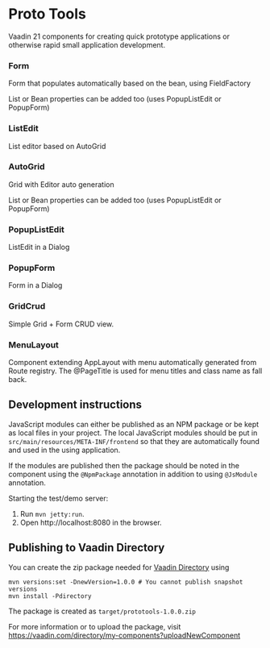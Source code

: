 # Proto Tools

Vaadin 21 components for creating quick prototype applications or otherwise 
rapid small application development.

### Form<T>

Form that populates automatically based on the bean, using FieldFactory

List or Bean properties can be added too (uses PopupListEdit or PopupForm)

### ListEdit<T>

List editor based on AutoGrid

### AutoGrid<T>

Grid with Editor auto generation

List or Bean properties can be added too (uses PopupListEdit or PopupForm)

### PopupListEdit<T>

ListEdit in a Dialog

### PopupForm<T>

Form in a Dialog

### GridCrud<T>

Simple Grid + Form CRUD view.

### MenuLayout

Component extending AppLayout with menu automatically generated from Route registry.
The @PageTitle is used for menu titles and class name as fall back.

## Development instructions

JavaScript modules can either be published as an NPM package or be kept as local 
files in your project. The local JavaScript modules should be put in 
`src/main/resources/META-INF/frontend` so that they are automatically found and 
used in the using application.

If the modules are published then the package should be noted in the component 
using the `@NpmPackage` annotation in addition to using `@JsModule` annotation.


Starting the test/demo server:
1. Run `mvn jetty:run`.
2. Open http://localhost:8080 in the browser.

## Publishing to Vaadin Directory

You can create the zip package needed for [Vaadin Directory](https://vaadin.com/directory/) using
```
mvn versions:set -DnewVersion=1.0.0 # You cannot publish snapshot versions 
mvn install -Pdirectory
```

The package is created as `target/prototools-1.0.0.zip`

For more information or to upload the package, visit https://vaadin.com/directory/my-components?uploadNewComponent

